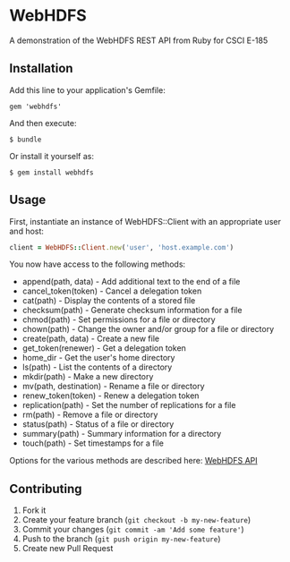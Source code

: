 # WebHDFS

A demonstration of the WebHDFS REST API from Ruby for CSCI E-185

## Installation

Add this line to your application's Gemfile:

    gem 'webhdfs'

And then execute:

    $ bundle

Or install it yourself as:

    $ gem install webhdfs

## Usage

First, instantiate an instance of WebHDFS::Client with an appropriate user and host:

````ruby
client = WebHDFS::Client.new('user', 'host.example.com')
````

You now have access to the following methods:

 * append(path, data) - Add additional text to the end of a file
 * cancel_token(token) - Cancel a delegation token
 * cat(path) - Display the contents of a stored file
 * checksum(path) - Generate checksum information for a file
 * chmod(path) - Set permissions for a file or directory
 * chown(path) - Change the owner and/or group for a file or directory
 * create(path, data) - Create a new file
 * get_token(renewer) - Get a delegation token
 * home_dir - Get the user's home directory
 * ls(path) - List the contents of a directory
 * mkdir(path) - Make a new directory
 * mv(path, destination) - Rename a file or directory
 * renew_token(token) - Renew a delegation token
 * replication(path) - Set the number of replications for a file
 * rm(path) - Remove a file or directory
 * status(path) - Status of a file or directory
 * summary(path) - Summary information for a directory
 * touch(path) - Set timestamps for a file

Options for the various methods are described here: [WebHDFS API](http://http://hadoop.apache.org/docs/r1.0.4/webhdfs.html#SETOWNER)

## Contributing

1. Fork it
2. Create your feature branch (`git checkout -b my-new-feature`)
3. Commit your changes (`git commit -am 'Add some feature'`)
4. Push to the branch (`git push origin my-new-feature`)
5. Create new Pull Request
